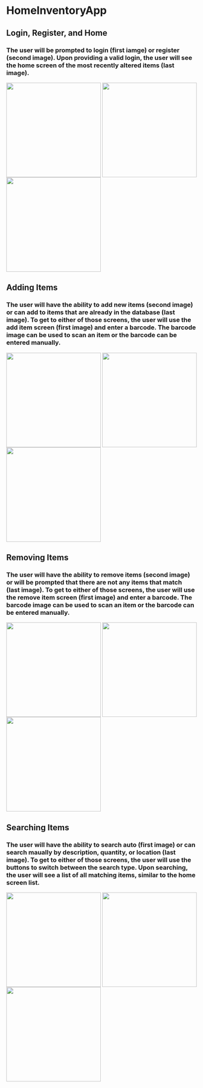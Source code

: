 # HomeInventoryApp
## Login, Register, and Home
### The user will be prompted to login (first iamge) or register (second image). Upon providing a valid login, the user will see the home screen of the most recently altered items (last image).  
<img src="https://user-images.githubusercontent.com/62194724/116594141-e6565600-a8ef-11eb-9c5c-74f1ac4d97f6.png" width=250 align=center>
<img src="https://user-images.githubusercontent.com/62194724/116594158-e7878300-a8ef-11eb-8964-c4d37e812499.png" width=250 align=center>
<img src="https://user-images.githubusercontent.com/62194724/116594159-e7878300-a8ef-11eb-937a-a5a521ef6cf2.png" width=250 align=center>  

## Adding Items
### The user will have the ability to add new items (second image) or can add to items that are already in the database (last image). To get to either of those screens, the user will use the add item screen (first image) and enter a barcode. The barcode image can be used to scan an item or the barcode can be entered manually.  
<img src="https://user-images.githubusercontent.com/62194724/116594144-e6565600-a8ef-11eb-9f02-2995f6ba6af8.png" width=250 align=center>
<img src="https://user-images.githubusercontent.com/62194724/116594154-e6eeec80-a8ef-11eb-8382-fc1d774ac192.png" width=250 align=center>
<img src="https://user-images.githubusercontent.com/62194724/116594160-e7878300-a8ef-11eb-9455-000e5883e0e1.png" width=250 align=center>  

## Removing Items
### The user will have the ability to remove items (second image) or will be prompted that there are not any items that match (last image). To get to either of those screens, the user will use the remove item screen (first image) and enter a barcode. The barcode image can be used to scan an item or the barcode can be entered manually.  
<img src="https://user-images.githubusercontent.com/62194724/116594146-e6565600-a8ef-11eb-97cb-6ce2f971a30f.png" width=250 align=center>
<img src="https://user-images.githubusercontent.com/62194724/116594155-e6eeec80-a8ef-11eb-955d-7ad5020a070d.png" width=250 align=center>
<img src="https://user-images.githubusercontent.com/62194724/116594162-e7878300-a8ef-11eb-8d3e-dc17c4a11e9d.png" width=250 align=center>  

## Searching Items
### The user will have the ability to search auto (first image) or can search maually by description, quantity, or location (last image). To get to either of those screens, the user will use the buttons to switch between the search type. Upon searching, the user will see a list of all matching items, similar to the home screen list.  
<img src="https://user-images.githubusercontent.com/62194724/116594148-e6565600-a8ef-11eb-9e5d-c9a3bc3498f9.png" width=250 align=center>
<img src="https://user-images.githubusercontent.com/62194724/116594151-e6565600-a8ef-11eb-938b-168333725da0.png" width=250 align=center>
<img src="https://user-images.githubusercontent.com/62194724/116594156-e6eeec80-a8ef-11eb-9bc6-eb4e73f8cc8b.png" width=250 align=center>  
